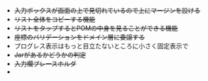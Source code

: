 - ~~入力ボックスが画面の上で見切れているので上にマージンを設ける~~
- ~~リスト全体をコピーする機能~~
- ~~リストをタップするとPOMの中身を見ることができる機能~~
- ~~座標のバリデーションをドメイン層に委譲する~~
- プログレス表示はもっと目立たないところに小さく固定表示で
- ~~Jarがあるかどうかの判定~~
- ~~入力欄プレースホルダ~~
- 
